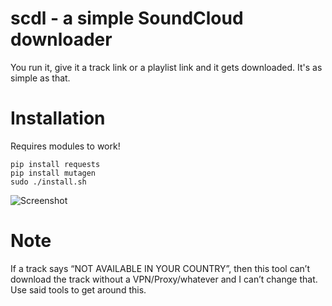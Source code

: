 # scdl - a simple SoundCloud downloader
You run it, give it a track link or a playlist link and it gets downloaded. It's as simple as that.
# Installation
Requires modules to work!
```
pip install requests
pip install mutagen
sudo ./install.sh
```

![Screenshot](https://github.com/mrwnwttk/scdl/raw/master/images/screenshot.png)
# Note
If a track says “NOT AVAILABLE IN YOUR COUNTRY”, then this tool can’t download the track without a VPN/Proxy/whatever and I can’t change that. Use said tools to get around this.
